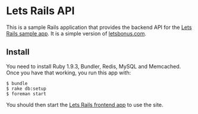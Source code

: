 # Lets Rails API

This is a sample Rails application that provides the backend API for the [Lets Rails sample app][letsrails].  It is a simple version of [letsbonus.com](http://letsbonus.com).

## Install

You need to install Ruby 1.9.3, Bundler, Redis, MySQL and Memcached.  Once you have that working, you run this app with:

    $ bundle
    $ rake db:setup
    $ foreman start
    
You should then start the [Lets Rails frontend app][letsrails] to use the site.

[letsrails]: http://github.com/livingsocial/letsrails